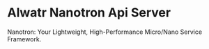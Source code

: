 # Alwatr Nanotron Api Server

Nanotron: Your Lightweight, High-Performance Micro/Nano Service Framework.
